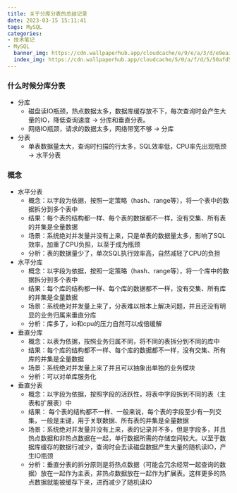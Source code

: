 ```yaml
---
title: 关于分库分表的总结记录
date: 2023-03-15 15:11:41
tags: MySQL
categories:
- 技术笔记
- MySQL
  banner_img: https://cdn.wallpaperhub.app/cloudcache/e/9/e/a/3/d/e9ea3d767d495faba38e5a96d3502856b93480ec.jpg
  index_img: https://cdn.wallpaperhub.app/cloudcache/5/0/a/f/d/5/50afd52a90520bd017bee5d6e0fc416665e8f048.jpg
---
```


### 什么时候分库分表

- 分库
  - 磁盘读IO瓶颈，热点数据太多，数据库缓存放不下，每次查询时会产生大量的IO，降低查询速度 -> 分库和垂直分表。
  - 网络IO瓶颈，请求的数据太多，网络带宽不够 -> 分库
- 分表
  - 单表数据量太大，查询时扫描的行太多，SQL效率低，CPU率先出现瓶颈 -> 水平分表

### 概念
- 水平分表
  - 概念：以字段为依据，按照一定策略（hash、range等），将一个表中的数据拆分到多个表中
  - 结果：每个表的结构都一样、每个表的数据都不一样，没有交集、所有表的并集是全量数据
  - 场景：系统绝对并发量并没有上来，只是单表的数据量太多，影响了SQL效率，加重了CPU负担，以至于成为瓶颈
  - 分析：表的数据量少了，单次SQL执行效率高，自然减轻了CPU的负担
- 水平分库
  - 概念：以字段为依据，按照一定策略（hash、range等），将一个库中的数据拆分到多个表中
  - 结果：每个库的结构都一样、每个库的数据都不一样，没有交集、所有库的并集是全量数据
  - 场景：系统绝对并发量上来了，分表难以根本上解决问题，并且还没有明显的业务归属来垂直分库
  - 分析：库多了，io和cpu的压力自然可以成倍缓解
- 垂直分库
  - 概念：以表为依据，按照业务归属不同，将不同的表拆分到不同的库中
  - 结果：每个库的结构都不一样、每个库的数据都不一样，没有交集、所有库的并集是全量数据
  - 场景：系统绝对并发量上来了并且可以抽象出单独的业务模块
  - 分析：可以对单库服务化
- 垂直分表
  - 概念：以字段为依据，按照字段的活跃性，将表中字段拆到不同的表（主表和扩展表）中
  - 结果： 每个表的结构都不一样、一般来说，每个表的字段至少有一列交集，一般是主键，用于关联数据、所有表的并集是全量数据
  - 场景：系统绝对并发量并没有上来，表的记录并不多，但是字段多，并且热点数据和非热点数据在一起，单行数据所需的存储空间较大。以至于数据库缓存的数据行减少，查询时会去读磁盘数据产生大量的随机读IO，产生IO瓶颈
  - 分析：垂直分表的拆分原则是将热点数据（可能会冗余经常一起查询的数据）放在一起作为主表，非热点数据放在一起作为扩展表。这样更多的热点数据就能被缓存下来，进而减少了随机读IO



